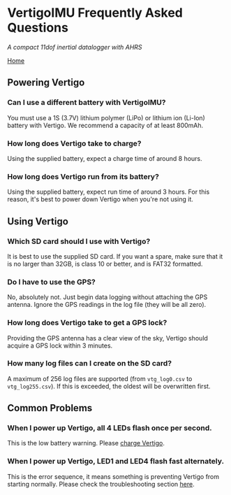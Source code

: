 # VertigoIMU Frequently Asked Questions

_A compact 11dof inertial datalogger with AHRS_

[Home](index.md)

## Powering Vertigo

### Can I use a different battery with VertigoIMU? ###

You must use a 1S (3.7V) lithium polymer (LiPo) or lithium ion (Li-Ion) battery
with Vertigo. We recommend a capacity of at least 800mAh.

### How long does Vertigo take to charge? ####

Using the supplied battery, expect a charge time of around 8 hours.

### How long does Vertigo run from its battery? ###

Using the supplied battery, expect run time of around 3 hours. For this reason,
it's best to power down Vertigo when you're not using it.

## Using Vertigo

### Which SD card should I use with Vertigo? ###

It is best to use the supplied SD card. If you want a spare, make sure that it
is no larger than 32GB, is class 10 or better, and is FAT32 formatted.

### Do I have to use the GPS? ###

No, absolutely not. Just begin data logging without attaching the GPS antenna.
Ignore the GPS readings in the log file (they will be all zero).

### How long does Vertigo take to get a GPS lock? ###

Providing the GPS antenna has a clear view of the sky, Vertigo should acquire a
GPS lock within 3 minutes.

### How many log files can I create on the SD card? ###

A maximum of 256 log files are supported (from `vtg_log0.csv` to
`vtg_log255.csv`).
If this is exceeded, the oldest will be overwritten first.

## Common Problems 

### When I power up Vertigo, all 4 LEDs flash once per second. ### 

This is the low battery warning. Please [charge Vertigo](usage.md).

### When I power up Vertigo, LED1 and LED4 flash fast alternately. ###

This is the error sequence, it means something is preventing Vertigo from
starting normally. Please check the troubleshooting section [here](usage.md).
